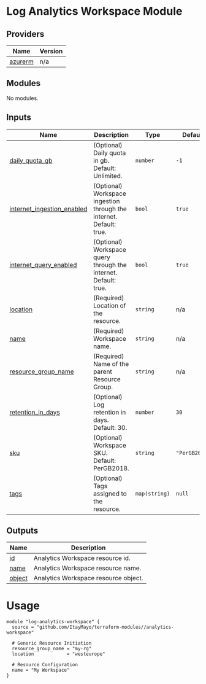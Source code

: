 <!-- BEGIN_TF_DOCS -->
# Log Analytics Workspace Module

## Providers

| Name | Version |
|------|---------|
| <a name="provider_azurerm"></a> [azurerm](#provider\_azurerm) | n/a |

## Modules

No modules.

## Inputs

| Name | Description | Type | Default | Required |
|------|-------------|------|---------|:--------:|
| <a name="input_daily_quota_gb"></a> [daily\_quota\_gb](#input\_daily\_quota\_gb) | (Optional) Daily quota in gb. Default: Unlimited. | `number` | `-1` | no |
| <a name="input_internet_ingestion_enabled"></a> [internet\_ingestion\_enabled](#input\_internet\_ingestion\_enabled) | (Optional) Workspace ingestion through the internet. Default: true. | `bool` | `true` | no |
| <a name="input_internet_query_enabled"></a> [internet\_query\_enabled](#input\_internet\_query\_enabled) | (Optional) Workspace query through the internet. Default: true. | `bool` | `true` | no |
| <a name="input_location"></a> [location](#input\_location) | (Required) Location of the resource. | `string` | n/a | yes |
| <a name="input_name"></a> [name](#input\_name) | (Required) Workspace name. | `string` | n/a | yes |
| <a name="input_resource_group_name"></a> [resource\_group\_name](#input\_resource\_group\_name) | (Required) Name of the parent Resource Group. | `string` | n/a | yes |
| <a name="input_retention_in_days"></a> [retention\_in\_days](#input\_retention\_in\_days) | (Optional) Log retention in days. Default: 30. | `number` | `30` | no |
| <a name="input_sku"></a> [sku](#input\_sku) | (Optional) Workspace SKU. Default: PerGB2018. | `string` | `"PerGB2018"` | no |
| <a name="input_tags"></a> [tags](#input\_tags) | (Optional) Tags assigned to the resource. | `map(string)` | `null` | no |

## Outputs

| Name | Description |
|------|-------------|
| <a name="output_id"></a> [id](#output\_id) | Analytics Workspace resource id. |
| <a name="output_name"></a> [name](#output\_name) | Analytics Workspace resource name. |
| <a name="output_object"></a> [object](#output\_object) | Analytics Workspace resource object. |

# Usage

```
module "log-analytics-workspace" {
  source = "github.com/ItayMayo/terraform-modules//analytics-workspace"

  # Generic Resource Initiation
  resource_group_name = "my-rg"
  location            = "westeurope"

  # Resource Configuration
  name = "My Workspace"
}
```
<!-- END_TF_DOCS -->